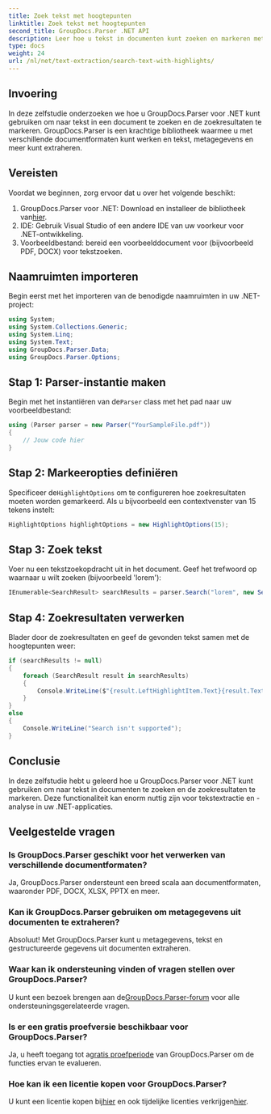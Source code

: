 ```yaml
---
title: Zoek tekst met hoogtepunten
linktitle: Zoek tekst met hoogtepunten
second_title: GroupDocs.Parser .NET API
description: Leer hoe u tekst in documenten kunt zoeken en markeren met GroupDocs.Parser voor .NET. Haal op efficiënte wijze waardevolle inzichten eruit.
type: docs
weight: 24
url: /nl/net/text-extraction/search-text-with-highlights/
---
```

## Invoering
In deze zelfstudie onderzoeken we hoe u GroupDocs.Parser voor .NET kunt gebruiken om naar tekst in een document te zoeken en de zoekresultaten te markeren. GroupDocs.Parser is een krachtige bibliotheek waarmee u met verschillende documentformaten kunt werken en tekst, metagegevens en meer kunt extraheren.
## Vereisten
Voordat we beginnen, zorg ervoor dat u over het volgende beschikt:
1.  GroupDocs.Parser voor .NET: Download en installeer de bibliotheek van[hier](https://releases.groupdocs.com/parser/net/).
2. IDE: Gebruik Visual Studio of een andere IDE van uw voorkeur voor .NET-ontwikkeling.
3. Voorbeeldbestand: bereid een voorbeelddocument voor (bijvoorbeeld PDF, DOCX) voor tekstzoeken.

## Naamruimten importeren
Begin eerst met het importeren van de benodigde naamruimten in uw .NET-project:
```csharp
using System;
using System.Collections.Generic;
using System.Linq;
using System.Text;
using GroupDocs.Parser.Data;
using GroupDocs.Parser.Options;
```
## Stap 1: Parser-instantie maken
 Begin met het instantiëren van de`Parser` class met het pad naar uw voorbeeldbestand:
```csharp
using (Parser parser = new Parser("YourSampleFile.pdf"))
{
    // Jouw code hier
}
```
## Stap 2: Markeeropties definiëren
 Specificeer de`HighlightOptions` om te configureren hoe zoekresultaten moeten worden gemarkeerd. Als u bijvoorbeeld een contextvenster van 15 tekens instelt:
```csharp
HighlightOptions highlightOptions = new HighlightOptions(15);
```
## Stap 3: Zoek tekst
Voer nu een tekstzoekopdracht uit in het document. Geef het trefwoord op waarnaar u wilt zoeken (bijvoorbeeld 'lorem'):
```csharp
IEnumerable<SearchResult> searchResults = parser.Search("lorem", new SearchOptions(true, false, false, highlightOptions));
```
## Stap 4: Zoekresultaten verwerken
Blader door de zoekresultaten en geef de gevonden tekst samen met de hoogtepunten weer:
```csharp
if (searchResults != null)
{
    foreach (SearchResult result in searchResults)
    {
        Console.WriteLine($"{result.LeftHighlightItem.Text}{result.Text}{result.RightHighlightItem.Text}");
    }
}
else
{
    Console.WriteLine("Search isn't supported");
}
```

## Conclusie
In deze zelfstudie hebt u geleerd hoe u GroupDocs.Parser voor .NET kunt gebruiken om naar tekst in documenten te zoeken en de zoekresultaten te markeren. Deze functionaliteit kan enorm nuttig zijn voor tekstextractie en -analyse in uw .NET-applicaties.

## Veelgestelde vragen
### Is GroupDocs.Parser geschikt voor het verwerken van verschillende documentformaten?
Ja, GroupDocs.Parser ondersteunt een breed scala aan documentformaten, waaronder PDF, DOCX, XLSX, PPTX en meer.
### Kan ik GroupDocs.Parser gebruiken om metagegevens uit documenten te extraheren?
Absoluut! Met GroupDocs.Parser kunt u metagegevens, tekst en gestructureerde gegevens uit documenten extraheren.
### Waar kan ik ondersteuning vinden of vragen stellen over GroupDocs.Parser?
 U kunt een bezoek brengen aan de[GroupDocs.Parser-forum](https://forum.groupdocs.com/c/parser/17) voor alle ondersteuningsgerelateerde vragen.
### Is er een gratis proefversie beschikbaar voor GroupDocs.Parser?
 Ja, u heeft toegang tot a[gratis proefperiode](https://releases.groupdocs.com/) van GroupDocs.Parser om de functies ervan te evalueren.
### Hoe kan ik een licentie kopen voor GroupDocs.Parser?
 U kunt een licentie kopen bij[hier](https://purchase.groupdocs.com/buy) en ook tijdelijke licenties verkrijgen[hier](https://purchase.groupdocs.com/temporary-license/).